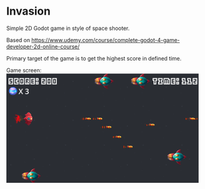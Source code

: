 # Invasion
Simple 2D Godot game in style of space shooter.

Based on https://www.udemy.com/course/complete-godot-4-game-developer-2d-online-course/

Primary target of the game is to get the highest score in defined time.

Game screen:
![alt text](https://github.com/AlienTab1/Invasion/blob/main/GameScreen.PNG?raw=true)
